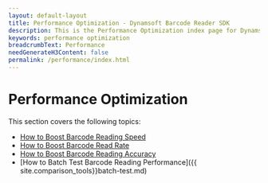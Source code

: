 ```yaml
---
layout: default-layout
title: Performance Optimization - Dynamsoft Barcode Reader SDK
description: This is the Performance Optimization index page for Dynamsoft Barcode Reader.
keywords: performance optimization
breadcrumbText: Performance
needGenerateH3Content: false
permalink: /performance/index.html
---
```


# Performance Optimization

This section covers the following topics:

* [How to Boost Barcode Reading Speed](speed.md)
* [How to Boost Barcode Read Rate](read-rate.md)
* [How to Boost Barcode Reading Accuracy](accuracy.md)
* [How to Batch Test Barcode Reading Performance]({{ site.comparison_tools}}batch-test.md)
